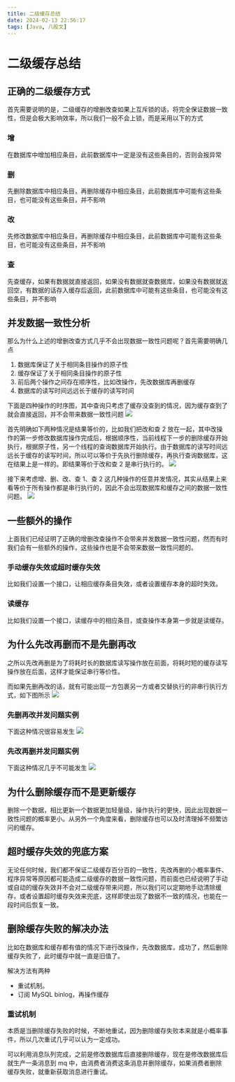 ```yaml
---
title: 二级缓存总结
date: 2024-02-13 22:56:17
tags: [Java, 八股文]
---
```


# 二级缓存总结

## 正确的二级缓存方式

首先需要说明的是，二级缓存的增删改查如果上互斥锁的话，将完全保证数据一致性，但是会极大影响效率，所以我们一般不会上锁，而是采用以下的方式

### 增

在数据库中增加相应条目，此前数据库中一定是没有这些条目的，否则会报异常

### 删

先删除数据库中相应条目，再删除缓存中相应条目，此前数据库中可能有这些条目，也可能没有这些条目，并不影响

### 改

先修改数据库中相应条目，再删除缓存中相应条目，此前数据库中可能有这些条目，也可能没有这些条目，并不影响

### 查

先查缓存，如果有数据就直接返回，如果没有数据就查数据库，如果没有数据就返回空，有数据的话存入缓存后返回，此前数据库中可能有这些条目，也可能没有这些条目，并不影响

## 并发数据一致性分析

那么为什么上述的增删改查方式几乎不会出现数据一致性问题呢？首先需要明确几点

1. 数据库保证了关于相同条目操作的原子性
2. 缓存保证了关于相同条目操作的原子性
3. 前后两个操作之间存在顺序性，比如改操作，先改数据库再删缓存
4. 数据库的读写时间远远长于缓存的读写时间

下面是四种操作的时序图，其中查询只考虑了缓存没查到的情况，因为缓存查到了就会直接返回，并不会带来数据一致性问题
![](https://raw.githubusercontent.com/howard1209a/image-resource/main/note/20240214143806.png)

首先明确如下两种情况是结果等价的，比如我们把改和查 2 放在一起，其中改操作的第一步修改数据库操作完成后，根据顺序性，当前线程下一步的删除缓存开始执行，根据原子性，另一个线程的查询数据库开始执行。由于数据库的读写时间远远长于缓存的读写时间，所以可以等价于先执行删除缓存，再执行查询数据库，这在结果上是一样的。即结果等价于改和查 2 是串行执行的。
![](https://raw.githubusercontent.com/howard1209a/image-resource/main/note/20240214144903.png)

接下来考虑增、删、改、查 1、查 2 这几种操作的任意并发情况，其实从结果上来看等价于所有操作都是串行执行的，因此不会出现数据库和缓存之间的数据一致性问题。
![](https://raw.githubusercontent.com/howard1209a/image-resource/main/note/20240214151609.png)

## 一些额外的操作

上面我们已经证明了正确的增删改查操作不会带来并发数据一致性问题，然而有时我们会有一些额外的操作，这些操作也是不会带来数据一致性问题的。

### 手动缓存失效或超时缓存失效

比如我们设置一个接口，让相应缓存条目失效，或者设置缓存本身的超时失效。

### 读缓存

比如我们设置一个接口，读缓存中的相应条目，或查操作本身第一步就是读缓存。

## 为什么先改再删而不是先删再改

之所以先改再删是为了将耗时长的数据库读写操作放在前面，将耗时短的缓存读写操作放在后面，这样才能保证串行等价性。

而如果先删再改的话，就有可能出现一方包裹另一方或者交替执行的非串行执行方式，如下图所示
![](https://raw.githubusercontent.com/howard1209a/image-resource/main/note/20240214154830.png)

### 先删再改并发问题实例

下面这种情况很容易发生
![](https://raw.githubusercontent.com/howard1209a/image-resource/main/note/20240214155219.png)

### 先改再删并发问题实例

下面这种情况几乎不可能发生
![](https://raw.githubusercontent.com/howard1209a/image-resource/main/note/20240214155336.png)

## 为什么删除缓存而不是更新缓存

删除一个数据，相比更新一个数据更加轻量级，操作执行的更快，因此出现数据一致性问题的概率更小。从另外一个角度来看，删除缓存也可以及时清理掉不频繁访问的缓存。

## 超时缓存失效的兜底方案

无论任何时候，我们都不保证二级缓存百分百的一致性，先改再删的小概率事件、程序异常等原因都可能造成二级缓存的数据一致性问题，而前面也已经说明了手动或自动的缓存失效并不会对二级缓存带来问题，所以我们可以定期地手动清除缓存，或者设置超时缓存失效来兜底，这样即使出现了数据不一致的情况，也能在一段时间后恢复一致。

## 删除缓存失败的解决办法

比如在数据库和缓存都有值的情况下进行改操作，先改数据库，成功了，然后删除缓存失败了，此时缓存中就一直是旧值了。

解决方法有两种

- 重试机制。
- 订阅 MySQL binlog，再操作缓存

### 重试机制

本质是当删除缓存失败的时候，不断地重试，因为删除缓存失败本来就是小概率事件，所以几次重试几乎可以认为一定成功。

可以利用消息队列完成，之前是修改数据库后直接删除缓存，现在是修改数据库后就生产一条消息到 mq 中，由消费者消费这条消息并删除缓存，如果消费者删除缓存失败，就重新获取消息进行重试。
